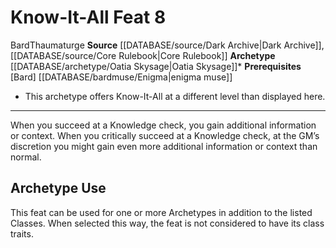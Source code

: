 ﻿---
feat: Know-It-All
id: '197'
level: '8'
name: Know-It-All
prerequisite: '[[DATABASE/class_/Bard|Bard]] [[DATABASE/bardmuse/Enigma|enigma muse]]'
rarity: Common
source: '[[DATABASE/source/Dark Archive|Dark Archive]]'
trait:
- '[[DATABASE/trait/Bard|Bard]]'
- '[[DATABASE/trait/Thaumaturge|Thaumaturge]]'
type: Feat

---
# Know-It-All <span class="item-type">Feat 8</span>

<span class="item-trait">Bard</span><span class="item-trait">Thaumaturge</span>
**Source** [[DATABASE/source/Dark Archive|Dark Archive]], [[DATABASE/source/Core Rulebook|Core Rulebook]] 
**Archetype** [[DATABASE/archetype/Oatia Skysage|Oatia Skysage]]*
**Prerequisites** [Bard] [[DATABASE/bardmuse/Enigma|enigma muse]]
* This archetype offers Know-It-All at a different level than displayed here.

---
When you succeed at a Knowledge check, you gain additional information or context. When you critically succeed at a Knowledge check, at the GM’s discretion you might gain even more additional information or context than normal.

## Archetype Use

This feat can be used for one or more Archetypes in addition to the listed Classes. When selected this way, the feat is not considered to have its class traits.